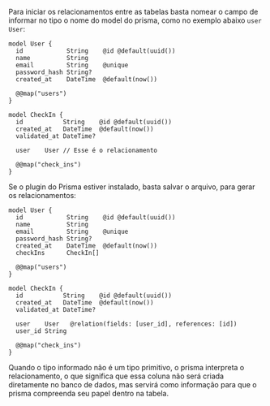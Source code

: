 Para iniciar os relacionamentos entre as tabelas basta nomear o campo de informar no tipo o nome do model do prisma, como no exemplo abaixo `user User`:

```
model User {
  id            String    @id @default(uuid())
  name          String
  email         String    @unique
  password_hash String?
  created_at    DateTime  @default(now())

  @@map("users")
}

model CheckIn {
  id           String    @id @default(uuid())
  created_at   DateTime  @default(now())
  validated_at DateTime?

  user    User // Esse é o relacionamento

  @@map("check_ins")
}

```

Se o plugin do Prisma estiver instalado, basta salvar o arquivo, para gerar os relacionamentos:

```
model User {
  id            String    @id @default(uuid())
  name          String
  email         String    @unique
  password_hash String?
  created_at    DateTime  @default(now())
  checkIns      CheckIn[]

  @@map("users")
}

model CheckIn {
  id           String    @id @default(uuid())
  created_at   DateTime  @default(now())
  validated_at DateTime?

  user    User   @relation(fields: [user_id], references: [id])
  user_id String

  @@map("check_ins")
}

```

Quando o tipo informado não é um tipo primitivo, o prisma interpreta o relacionamento, o que significa que essa coluna não será criada diretamente no banco de dados, mas servirá como informação para que o prisma compreenda seu papel dentro na tabela.